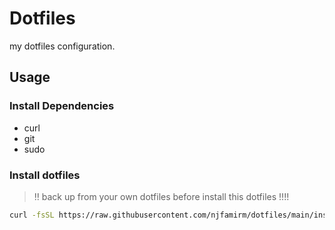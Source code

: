 # Dotfiles

my dotfiles configuration.

## Usage 

### Install Dependencies
- curl
- git
- sudo 

### Install dotfiles

> ‼️ back up from your own dotfiles before install this dotfiles !!!!

```sh
curl -fsSL https://raw.githubusercontent.com/njfamirm/dotfiles/main/install.sh | sh
```
